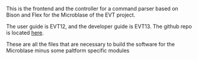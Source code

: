 This is the frontend and the controller for a command parser based on Bison and 
Flex for the Microblase of the EVT project.

The user guide is EVT12, and the developer guide is EVT13. The github repo is 
located [here](https://github.com/FuturePhotonInitiative/bison-based-parser).

These are all the files that are necessary to build the software for the
Microblase minus some paltform specific modules